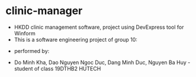 # clinic-manager

- HKDD clinic management software, project using DevExpress tool for Winform
- This is a software engineering project of group 10:
* performed by:
+ Do Minh Kha, Dao Nguyen Ngoc Duc, Dang Minh Duc, Nguyen Ba Huy - student of class 19DTHB2 HUTECH
